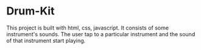 # Drum-Kit
This project is built with html, css, javascript.
It consists of some instrument's sounds. The user tap to a particular instrument and the sound of that instrument start playing.
